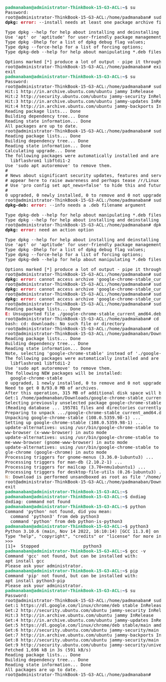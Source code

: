<pre><font color="#26A269"><b>padmanaban@administrator-ThinkBook-15-G3-ACL</b></font>:<font color="#12488B"><b>~</b></font>$ su
Password: 
root@administrator-ThinkBook-15-G3-ACL:/home/padmanaban# sudo dpkg -i
<b>dpkg:</b> <font color="#C01C28"><b>error:</b></font> --install needs at least one package archive file argument

Type dpkg --help for help about installing and deinstalling packages [*];
Use &apos;apt&apos; or &apos;aptitude&apos; for user-friendly package management;
Type dpkg -Dhelp for a list of dpkg debug flag values;
Type dpkg --force-help for a list of forcing options;
Type dpkg-deb --help for help about manipulating *.deb files;

Options marked [*] produce a lot of output - pipe it through &apos;less&apos; or &apos;more&apos; !
root@administrator-ThinkBook-15-G3-ACL:/home/padmanaban# exit
exit
<font color="#26A269"><b>padmanaban@administrator-ThinkBook-15-G3-ACL</b></font>:<font color="#12488B"><b>~</b></font>$ su
Password: 
root@administrator-ThinkBook-15-G3-ACL:/home/padmanaban# sudo apt update
Hit:1 http://in.archive.ubuntu.com/ubuntu jammy InRelease
Hit:2 http://security.ubuntu.com/ubuntu jammy-security InRelease
Hit:3 http://in.archive.ubuntu.com/ubuntu jammy-updates InRelease
Hit:4 http://in.archive.ubuntu.com/ubuntu jammy-backports InRelease
Reading package lists... Done
Building dependency tree... Done
Reading state information... Done
All packages are up to date.
root@administrator-ThinkBook-15-G3-ACL:/home/padmanaban# sudo apt upgrade
Reading package lists... Done
Building dependency tree... Done
Reading state information... Done
Calculating upgrade... Done
The following packages were automatically installed and are no longer required:
  libflashrom1 libftdi1-2
Use &apos;sudo apt autoremove&apos; to remove them.
#
# News about significant security updates, features and services will
# appear here to raise awareness and perhaps tease /r/Linux ;)
# Use &apos;pro config set apt_news=false&apos; to hide this and future APT news.
#
0 upgraded, 0 newly installed, 0 to remove and 0 not upgraded.
root@administrator-ThinkBook-15-G3-ACL:/home/padmanaban# sudo dpkg -I
<b>dpkg-deb:</b> <font color="#C01C28"><b>error:</b></font> --info needs a .deb filename argument

Type dpkg-deb --help for help about manipulating *.deb files;
Type dpkg --help for help about installing and deinstalling packages.
root@administrator-ThinkBook-15-G3-ACL:/home/padmanaban# dpkg
<b>dpkg:</b> <font color="#C01C28"><b>error:</b></font> need an action option

Type dpkg --help for help about installing and deinstalling packages [*];
Use &apos;apt&apos; or &apos;aptitude&apos; for user-friendly package management;
Type dpkg -Dhelp for a list of dpkg debug flag values;
Type dpkg --force-help for a list of forcing options;
Type dpkg-deb --help for help about manipulating *.deb files;

Options marked [*] produce a lot of output - pipe it through &apos;less&apos; or &apos;more&apos; !
root@administrator-ThinkBook-15-G3-ACL:/home/padmanaban# sudo dpkg -i google-chrome-stable_current_amd64.deb
<b>dpkg:</b> <font color="#C01C28"><b>error:</b></font> cannot access archive &apos;google-chrome-stable_current_amd64.deb&apos;: No such file or directory
root@administrator-ThinkBook-15-G3-ACL:/home/padmanaban# sudo dpkg -i google-chrome-stable_current_amd64.deb
<b>dpkg:</b> <font color="#C01C28"><b>error:</b></font> cannot access archive &apos;google-chrome-stable_current_amd64.deb&apos;: No such file or directory
root@administrator-ThinkBook-15-G3-ACL:/home/padmanaban# sudo dpkg -i google-chrome-stable_current_amd64.deb
<b>dpkg:</b> <font color="#C01C28"><b>error:</b></font> cannot access archive &apos;google-chrome-stable_current_amd64.deb&apos;: No such file or directory
root@administrator-ThinkBook-15-G3-ACL:/home/padmanaban# sudo apt install ./google-chrome-stable_current_amd64.deb
Reading package lists... Done
<font color="#C01C28"><b>E: </b></font>Unsupported file ./google-chrome-stable_current_amd64.deb given on commandline
root@administrator-ThinkBook-15-G3-ACL:/home/padmanaban# cd downloads
bash: cd: downloads: No such file or directory
root@administrator-ThinkBook-15-G3-ACL:/home/padmanaban# cd Downloads
root@administrator-ThinkBook-15-G3-ACL:/home/padmanaban/Downloads# sudo apt install ./google-chrome-stable_current_amd64.deb
Reading package lists... Done
Building dependency tree... Done
Reading state information... Done
Note, selecting &apos;google-chrome-stable&apos; instead of &apos;./google-chrome-stable_current_amd64.deb&apos;
The following packages were automatically installed and are no longer required:
  libflashrom1 libftdi1-2
Use &apos;sudo apt autoremove&apos; to remove them.
The following NEW packages will be installed:
  google-chrome-stable
0 upgraded, 1 newly installed, 0 to remove and 0 not upgraded.
Need to get 0 B/93.0 MB of archives.
After this operation, 315 MB of additional disk space will be used.
Get:1 /home/padmanaban/Downloads/google-chrome-stable_current_amd64.deb google-chrome-stable amd64 108.0.5359.98-1 [93.0 MB]
Selecting previously unselected package google-chrome-stable.
(Reading database ... 195781 files and directories currently installed.)
Preparing to unpack .../google-chrome-stable_current_amd64.deb ...
Unpacking google-chrome-stable (108.0.5359.98-1) ...
Setting up google-chrome-stable (108.0.5359.98-1) ...
update-alternatives: using /usr/bin/google-chrome-stable to provide /usr/bin/x-w
ww-browser (x-www-browser) in auto mode
update-alternatives: using /usr/bin/google-chrome-stable to provide /usr/bin/gno
me-www-browser (gnome-www-browser) in auto mode
update-alternatives: using /usr/bin/google-chrome-stable to provide /usr/bin/goo
gle-chrome (google-chrome) in auto mode
Processing triggers for gnome-menus (3.36.0-1ubuntu3) ...
Processing triggers for man-db (2.10.2-1) ...
Processing triggers for mailcap (3.70+nmu1ubuntu1) ...
Processing triggers for desktop-file-utils (0.26-1ubuntu3) ...
<font color="#A2734C">N: </font>Download is performed unsandboxed as root as file &apos;/home/padmanaban/Downloads/google-chrome-stable_current_amd64.deb&apos; couldn&apos;t be accessed by user &apos;_apt&apos;. - pkgAcquire::Run (13: Permission denied)
root@administrator-ThinkBook-15-G3-ACL:/home/padmanaban/Downloads# exit
exit
<font color="#26A269"><b>padmanaban@administrator-ThinkBook-15-G3-ACL</b></font>:<font color="#12488B"><b>~</b></font>$ 
<font color="#26A269"><b>padmanaban@administrator-ThinkBook-15-G3-ACL</b></font>:<font color="#12488B"><b>~</b></font>$ dxdiag
dxdiag: command not found
<font color="#26A269"><b>padmanaban@administrator-ThinkBook-15-G3-ACL</b></font>:<font color="#12488B"><b>~</b></font>$ python
Command &apos;python&apos; not found, did you mean:
  command &apos;python3&apos; from deb python3
  command &apos;python&apos; from deb python-is-python3
<font color="#26A269"><b>padmanaban@administrator-ThinkBook-15-G3-ACL</b></font>:<font color="#12488B"><b>~</b></font>$ python3
Python 3.10.6 (main, Nov 14 2022, 16:10:14) [GCC 11.3.0] on linux
Type &quot;help&quot;, &quot;copyright&quot;, &quot;credits&quot; or &quot;license&quot; for more information.
&gt;&gt;&gt; 
[1]+  Stopped                 python3
<font color="#26A269"><b>padmanaban@administrator-ThinkBook-15-G3-ACL</b></font>:<font color="#12488B"><b>~</b></font>$ gcc -v
Command &apos;gcc&apos; not found, but can be installed with:
apt install gcc
Please ask your administrator.
<font color="#26A269"><b>padmanaban@administrator-ThinkBook-15-G3-ACL</b></font>:<font color="#12488B"><b>~</b></font>$ pip
Command &apos;pip&apos; not found, but can be installed with:
apt install python3-pip
Please ask your administrator.
<font color="#26A269"><b>padmanaban@administrator-ThinkBook-15-G3-ACL</b></font>:<font color="#12488B"><b>~</b></font>$ su
Password: 
root@administrator-ThinkBook-15-G3-ACL:/home/padmanaban# sudo apt update
Get:1 https://dl.google.com/linux/chrome/deb stable InRelease [1,811 B]
Get:2 http://security.ubuntu.com/ubuntu jammy-security InRelease [110 kB]      
Hit:3 http://in.archive.ubuntu.com/ubuntu jammy InRelease<font color="#A2734C">                      </font>
Get:4 http://in.archive.ubuntu.com/ubuntu jammy-updates InRelease [114 kB]     
Get:5 https://dl.google.com/linux/chrome/deb stable/main amd64 Packages [1,093 B]
Get:6 http://security.ubuntu.com/ubuntu jammy-security/main amd64 Packages [525 kB]
Get:7 http://in.archive.ubuntu.com/ubuntu jammy-backports InRelease [99.8 kB]
Get:8 http://security.ubuntu.com/ubuntu jammy-security/main i386 Packages [222 kB]
Get:9 http://security.ubuntu.com/ubuntu jammy-security/universe amd64 Packages [622 kB]
Fetched 1,696 kB in 3s (591 kB/s)<font color="#A2734C">                        </font>
Reading package lists... Done
Building dependency tree... Done
Reading state information... Done
All packages are up to date.
root@administrator-ThinkBook-15-G3-ACL:/home/padmanaban# 
</pre>
